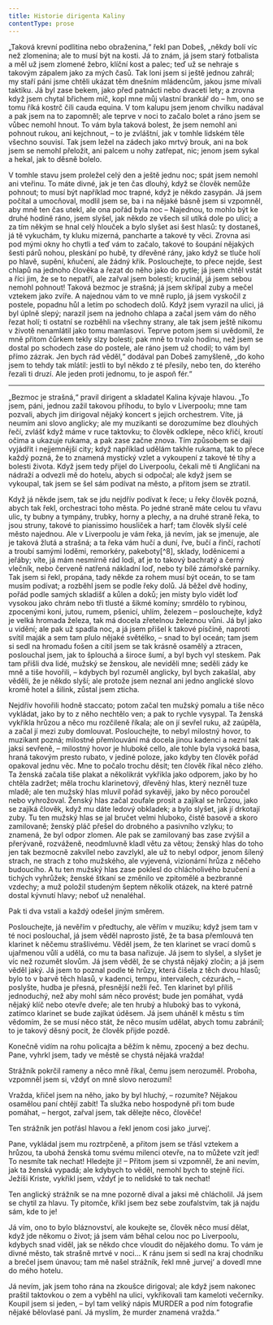 ```yaml
---
title: Historie dirigenta Kaliny
contentType: prose
---
```


<section>

„Taková krevní podlitina nebo obraženina,“ řekl pan Dobeš, „někdy bolí víc než zlomenina; ale to musí být na kosti. Já to znám, já jsem starý fotbalista a měl už jsem zlomené žebro, klíční kost a palec; teď už se nehraje s takovým zápalem jako za mých časů. Tak loni jsem si ještě jednou zahrál; my staří páni jsme chtěli ukázat těm dnešním mládencům, jakou jsme mívali taktiku. Já byl zase bekem, jako před patnácti nebo dvaceti lety; a zrovna když jsem chytal břichem míč, kopl mne můj vlastní brankář do – hm, ono se tomu říká kostrč čili cauda equina. V tom kalupu jsem jenom chvilku nadával a pak jsem na to zapomněl; ale teprve v noci to začalo bolet a ráno jsem se vůbec nemohl hnout. To vám byla taková bolest, že jsem nemohl ani pohnout rukou, ani kejchnout, – to je zvláštní, jak v tomhle lidském těle všechno souvisí. Tak jsem ležel na zádech jako mrtvý brouk, ani na bok jsem se nemohl přeložit, ani palcem u nohy zatřepat, nic; jenom jsem sykal a hekal, jak to děsně bolelo.

V tomhle stavu jsem proležel celý den a ještě jednu noc; spát jsem nemohl ani vteřinu. To máte divné, jak je ten čas dlouhý, když se člověk nemůže pohnout; to musí být například moc trapné, když je někdo zasypán. Já jsem počítal a umocňoval, modlil jsem se, ba i na nějaké básně jsem si vzpomněl, aby mně ten čas utekl, ale ona pořád byla noc – Najednou, to mohlo být ke druhé hodině ráno, jsem slyšel, jak někdo ze všech sil utíká dole po ulici; a za tím někým se hnal celý hlouček a bylo slyšet asi šest hlasů: ty dostaneš, já tě vykuchám, ty kluku mizerná, pancharte a takové ty věci. Zrovna asi pod mými okny ho chytli a teď vám to začalo, takové to šoupání nějakých šesti párů nohou, pleskání po hubě, ty dřevěné rány, jako když se tluče holí po hlavě, supění, kňučení, ale žádný křik. Poslouchejte, to přece nejde, šest chlapů na jednoho člověka a řezat do něho jako do pytle; já jsem chtěl vstát a říci jim, že se to nepatří, ale zařval jsem bolestí; krucinál, já jsem sebou nemohl pohnout! Taková bezmoc je strašná; já jsem skřípal zuby a mečel vztekem jako zvíře. A najednou vám to ve mně ruplo, já jsem vyskočil z postele, popadnu hůl a letím po schodech dolů. Když jsem vyrazil na ulici, já byl úplně slepý; narazil jsem na jednoho chlapa a začal jsem vám do něho řezat holí; ti ostatní se rozběhli na všechny strany, ale tak jsem ještě nikomu v životě nenamlátil jako tomu mamlasovi. Teprve potom jsem si uvědomil, že mně přitom čůrkem tekly slzy bolestí; pak mně to trvalo hodinu, než jsem se dostal po schodech zase do postele, ale ráno jsem už chodil; to vám byl přímo zázrak. Jen bych rád věděl,“ dodával pan Dobeš zamyšleně, „do koho jsem to tehdy tak mlátil: jestli to byl někdo z té přesily, nebo ten, do kterého řezali ti druzí. Ale jeden proti jednomu, to je aspoň fér.“

* * *

„Bezmoc je strašná,“ pravil dirigent a skladatel Kalina kývaje hlavou. „To jsem, páni, jednou zažil takovou příhodu, to bylo v Liverpoolu; mne tam pozvali, abych jim dirigoval nějaký koncert s jejich orchestrem. Víte, já neumím ani slovo anglicky; ale my muzikanti se dorozumíme bez dlouhých řečí, zvlášť když máme v ruce taktovku; to člověk odklepe, něco křičí, kroutí očima a ukazuje rukama, a pak zase začne znova. Tím způsobem se dají vyjádřit i nejjemnější city; když například udělám takhle rukama, tak to přece každý pozná, že to znamená mystický vzlet a vykoupení z takové té tíhy a bolesti života. Když jsem tedy přijel do Liverpoolu, čekali mě ti Angličani na nádraží a odvezli mě do hotelu, abych si odpočal; ale když jsem se vykoupal, tak jsem se šel sám podívat na město, a přitom jsem se ztratil.

Když já někde jsem, tak se jdu nejdřív podívat k řece; u řeky člověk pozná, abych tak řekl, orchestraci toho města. Po jedné straně máte celou tu vřavu ulic, ty bubny a tympány, trubky, horny a plechy, a na druhé straně řeka, to jsou struny, takové to pianissimo housliček a harf; tam člověk slyší celé město najednou. Ale v Liverpoolu je vám řeka, já nevím, jak se jmenuje, ale je taková žlutá a strašná; a ta řeka vám hučí a duní, řve, bučí a řinčí, rachotí a troubí samými loděmi, remorkéry, pakeboty[^8], sklady, loděnicemi a jeřáby; víte, já mám nesmírně rád lodi, ať je to takový bachratý a černý vlečník, nebo červeně natřená nákladní loď, nebo ty bílé zámořské parníky. Tak jsem si řekl, propána, tady někde za rohem musí být oceán, to se tam musím podívat; a rozběhl jsem se podle řeky dolů. Já běžel dvě hodiny, pořád podle samých skladišť a kůlen a doků; jen místy bylo vidět loď vysokou jako chrám nebo tři tlusté a šikmé komíny; smrdělo to rybinou, zpocenými koni, jutou, rumem, pšenicí, uhlím, železem – poslouchejte, když je velká hromada železa, tak má docela zřetelnou železnou vůni. Já byl jako u vidění; ale pak už spadla noc, a já jsem přišel k takové písčině, naproti svítil maják a sem tam plulo nějaké světélko, – snad to byl oceán; tam jsem si sedl na hromadu fošen a cítil jsem se tak krásně osamělý a ztracen, poslouchal jsem, jak to šplouchá a široce šumí, a byl bych vyl steskem. Pak tam přišli dva lidé, mužský se ženskou, ale neviděli mne; seděli zády ke mně a tiše hovořili, – kdybych byl rozuměl anglicky, byl bych zakašlal, aby věděli, že je někdo slyší; ale protože jsem neznal ani jedno anglické slovo kromě hotel a šilink, zůstal jsem zticha.

Nejdřív hovořili hodně staccato; potom začal ten mužský pomalu a tiše něco vykládat, jako by to z něho nechtělo ven; a pak to rychle vysypal. Ta ženská vykřikla hrůzou a něco mu rozčileně říkala; ale on jí sevřel ruku, až zaúpěla, a začal jí mezi zuby domlouvat. Poslouchejte, to nebyl milostný hovor, to muzikant pozná; milostné přemlouvání má docela jinou kadenci a nezní tak jaksi sevřeně, – milostný hovor je hluboké cello, ale tohle byla vysoká basa, hraná takovým presto rubato, v jediné poloze, jako kdyby ten člověk pořád opakoval jednu věc. Mne to počalo trochu děsit; ten člověk říkal něco zlého. Ta ženská začala tiše plakat a několikrát vykřikla jako odporem, jako by ho chtěla zadržet; měla trochu klarinetový, dřevěný hlas, který nezněl tuze mladě; ale ten mužský hlas mluvil pořád sykavěji, jako by něco poroučel nebo vyhrožoval. Ženský hlas začal zoufale prosit a zajíkal se hrůzou, jako se zajíká člověk, když mu dáte ledový obkladek; a bylo slyšet, jak jí drkotají zuby. Tu ten mužský hlas se jal bručet velmi hluboko, čistě basově a skoro zamilovaně; ženský pláč přešel do drobného a pasivního vzlyku; to znamená, že byl odpor zlomen. Ale pak se zamilovaný bas zase zvýšil a přerývaně, rozváženě, neodmluvně kladl větu za větou; ženský hlas do toho jen tak bezmocně zakvílel nebo zavzlykl, ale už to nebyl odpor, jenom šílený strach, ne strach z toho mužského, ale vyjevená, vizionární hrůza z něčeho budoucího. A tu ten mužský hlas zase poklesl do chlácholivého bzučení a tichých vyhrůžek; ženské štkaní se změnilo ve zpitomělé a bezbranné vzdechy; a muž položil studeným šeptem několik otázek, na které patrně dostal kývnutí hlavy; neboť už nenaléhal.

Pak ti dva vstali a každý odešel jiným směrem.

Poslouchejte, já nevěřím v předtuchy, ale věřím v muziku; když jsem tam v té noci poslouchal, já jsem věděl naprosto jistě, že ta basa přemlouvá ten klarinet k něčemu strašlivému. Věděl jsem, že ten klarinet se vrací domů s ujařmenou vůlí a udělá, co mu ta basa nařizuje. Já jsem to slyšel, a slyšet je víc než rozumět slovům. Já jsem věděl, že se chystá nějaký zločin; a já jsem věděl jaký. Já jsem to poznal podle té hrůzy, která čišela z těch dvou hlasů; bylo to v barvě těch hlasů, v kadenci, tempu, intervalech, cézurách, – poslyšte, hudba je přesná, přesnější nežli řeč. Ten klarinet byl příliš jednoduchý, než aby mohl sám něco provést; bude jen pomáhat, vydá nějaký klíč nebo otevře dveře; ale ten hrubý a hluboký bas to vykoná, zatímco klarinet se bude zajíkat úděsem. Já jsem uháněl k městu s tím vědomím, že se musí něco stát, že něco musím udělat, abych tomu zabránil; to je takový děsný pocit, že člověk přijde pozdě.

Konečně vidím na rohu policajta a běžím k němu, zpocený a bez dechu. Pane, vyhrkl jsem, tady ve městě se chystá nějaká vražda!

Strážník pokrčil rameny a něco mně říkal, čemu jsem nerozuměl. Proboha, vzpomněl jsem si, vždyť on mně slovo nerozumí!

Vražda, křičel jsem na něho, jako by byl hluchý, – rozumíte? Nějakou osamělou paní chtějí zabít! Ta služka nebo hospodyně při tom bude pomáhat, – hergot, zařval jsem, tak dělejte něco, člověče!

Ten strážník jen potřásl hlavou a řekl jenom cosi jako ‚jurvej‘.

Pane, vykládal jsem mu roztrpčeně, a přitom jsem se třásl vztekem a hrůzou, ta ubohá ženská tomu svému milenci otevře, na to můžete vzít jed! To nesmíte tak nechat! Hledejte ji! – Přitom jsem si vzpomněl, že ani nevím, jak ta ženská vypadá; ale kdybych to věděl, nemohl bych to stejně říci. Ježíši Kriste, vykřikl jsem, vždyť je to nelidské to tak nechat!

Ten anglický strážník se na mne pozorně díval a jaksi mě chlácholil. Já jsem se chytil za hlavu. Ty pitomče, křikl jsem bez sebe zoufalstvím, tak já najdu sám, kde to je!

Já vím, ono to bylo bláznovství, ale koukejte se, člověk něco musí dělat, když jde někomu o život; já jsem vám běhal celou noc po Liverpoolu, kdybych snad viděl, jak se někdo chce vloudit do nějakého domu. To vám je divné město, tak strašně mrtvé v noci… K ránu jsem si sedl na kraj chodníku a brečel jsem únavou; tam mě našel strážník, řekl mně ‚jurvej‘ a dovedl mne do mého hotelu.

Já nevím, jak jsem toho rána na zkoušce dirigoval; ale když jsem nakonec praštil taktovkou o zem a vyběhl na ulici, vykřikovali tam kameloti večerníky. Koupil jsem si jeden, – byl tam veliký nápis MURDER a pod ním fotografie nějaké bělovlasé paní. Já myslím, že murder znamená vražda.“

</section>
